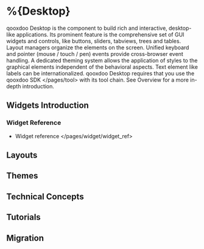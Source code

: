 %{Desktop}
==========

qooxdoo Desktop is the component to build rich and interactive,
desktop-like applications. Its prominent feature is the comprehensive
set of GUI widgets and controls, like buttons, sliders, tabviews, trees
and tables. Layout managers organize the elements on the screen. Unified
keyboard and pointer (mouse / touch / pen) events provide cross-browser
event handling. A dedicated theming system allows the application of
styles to the graphical elements independent of the behavioral aspects.
Text element like labels can be internationalized. qooxdoo Desktop
requires that you use the qooxdoo SDK \</pages/tool\> with its tool
chain. See Overview for a more in-depth introduction.

Widgets Introduction
--------------------

### Widget Reference

-   Widget reference \</pages/widget/widget\_ref\>

Layouts
-------

Themes
------

Technical Concepts
------------------

Tutorials
---------

Migration
---------

